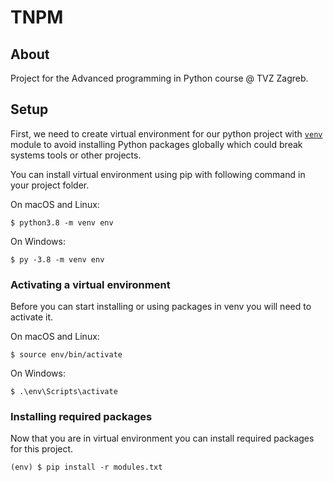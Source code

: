 # TNPM

## About 

Project for the Advanced programming in Python course @ TVZ Zagreb.

## Setup

First, we need to create virtual environment for our python project with [`venv`](https://packaging.python.org/guides/installing-using-pip-and-virtual-environments/) module to avoid installing Python packages globally which could break systems tools or other projects.

You can install virtual environment using pip with following command in your project folder.

On macOS and Linux:

`$ python3.8 -m venv env`

On Windows:

`$ py -3.8 -m venv env`


### Activating a virtual environment

Before you can start installing or using packages in venv you will need to activate it.

On macOS and Linux: 

`$ source env/bin/activate`

On Windows:

`$ .\env\Scripts\activate`


### Installing required packages

Now that you are in virtual environment you can install required packages for this project. 

`(env) $ pip install -r modules.txt`